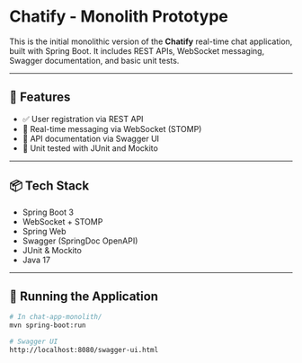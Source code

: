 # Chatify - Monolith Prototype

This is the initial monolithic version of the **Chatify** real-time chat application, built with Spring Boot. It includes REST APIs, WebSocket messaging, Swagger documentation, and basic unit tests.

---

## 🚀 Features

- ✅ User registration via REST API
- 💬 Real-time messaging via WebSocket (STOMP)
- 📖 API documentation via Swagger UI
- 🧪 Unit tested with JUnit and Mockito

---

## 📦 Tech Stack

- Spring Boot 3
- WebSocket + STOMP
- Spring Web
- Swagger (SpringDoc OpenAPI)
- JUnit & Mockito
- Java 17

---

## 📂 Running the Application

```bash
# In chat-app-monolith/
mvn spring-boot:run

# Swagger UI
http://localhost:8080/swagger-ui.html